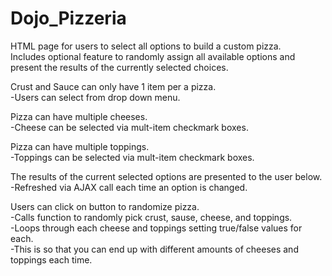 # Dojo_Pizzeria
HTML page for users to select all options to build a custom pizza.  
Includes optional feature to randomly assign all available options and present the results of the currently selected choices.

Crust and Sauce can only have 1 item per a pizza.  
-Users can select from drop down menu.

Pizza can have multiple cheeses.  
-Cheese can be selected via mult-item checkmark boxes.

Pizza can have multiple toppings.  
-Toppings can be selected via mult-item checkmark boxes.

The results of the current selected options are presented to the user below.  
-Refreshed via AJAX call each time an option is changed. 

Users can click on button to randomize pizza.  
-Calls function to randomly pick crust, sause, cheese, and toppings.  
-Loops through each cheese and toppings setting true/false values for each.  
-This is so that you can end up with different amounts of cheeses and toppings each time. 
